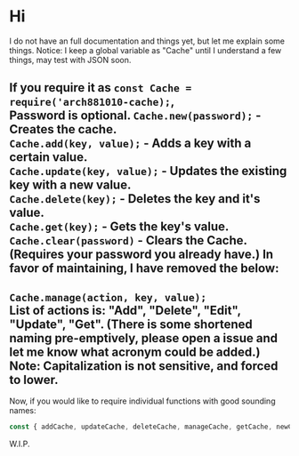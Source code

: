 # Hi

I do not have an full documentation and things yet, but let me explain some things.
Notice: I keep a global variable as "Cache" until I understand a few things, may test with JSON soon.

If you require it as ```const Cache = require('arch881010-cache);```,  
Password is optional.
`Cache.new(password);` - Creates the cache.  
`Cache.add(key, value);` - Adds a key with a certain value.  
`Cache.update(key, value);` - Updates the existing key with a new value.  
`Cache.delete(key);` - Deletes the key and it's value.  
`Cache.get(key);` - Gets the key's value.
`Cache.clear(password)` - Clears the Cache. (Requires your password you already have.)
In favor of maintaining, I have removed the below:
--------
`Cache.manage(action, key, value);`  
List of actions is: "Add", "Delete", "Edit", "Update", "Get". (There is some shortened naming pre-emptively, please open a issue and let me know what acronym could be added.)
Note: Capitalization is not sensitive, and forced to lower.
-------
Now, if you would like to require individual functions with good sounding names:

```js
const { addCache, updateCache, deleteCache, manageCache, getCache, newCache } = require('arch881010-cache`); 
```

W.I.P.
